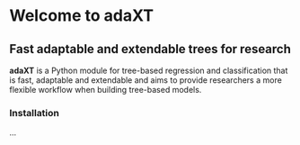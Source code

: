 # Welcome to adaXT
## Fast adaptable and extendable trees for research

**adaXT** is a Python module for tree-based regression and classification that is fast, adaptable and extendable and aims to provide researchers a more flexible workflow when building tree-based models.

### Installation
...